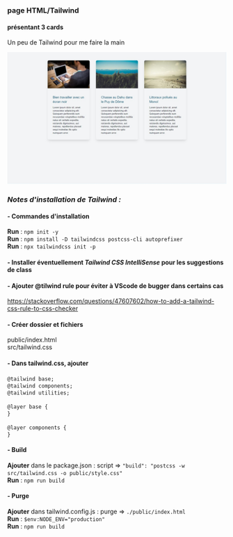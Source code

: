 
### page HTML/Tailwind
#### présentant 3 cards
Un peu de Tailwind pour me faire la main

![screenshot](screenshot1.jpg)

### *Notes d'installation de Tailwind :*

#### - Commandes d'installation
**Run** : `npm init -y `<br>
**Run** : `npm install -D tailwindcss postcss-cli autoprefixer`<br>
**Run** : `npx tailwindcss init -p`

#### - Installer éventuellement *Tailwind CSS IntelliSense* pour les suggestions de class

#### - Ajouter @tilwind rule pour éviter à VScode de bugger dans certains cas
https://stackoverflow.com/questions/47607602/how-to-add-a-tailwind-css-rule-to-css-checker

#### - Créer dossier et fichiers
public/index.html<br> 
src/tailwind.css

#### - Dans tailwind.css, ajouter
```
@tailwind base;
@tailwind components;
@tailwind utilities;

@layer base {
}

@layer components {
}
```

#### - Build
**Ajouter** dans le package.json : script => ``"build": "postcss -w src/tailwind.css -o public/style.css"``<br>
**Run** : ``npm run build``

#### - Purge
**Ajouter** dans tailwind.config.js : purge => `./public/index.html`<br>
**Run** : `$env:NODE_ENV="production"`<br>
**Run** : `npm run build`
